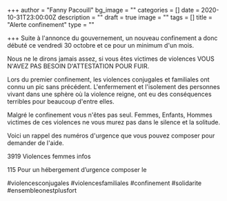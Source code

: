 +++
author = "Fanny Pacouill"
bg_image = ""
categories = []
date = 2020-10-31T23:00:00Z
description = ""
draft = true
image = ""
tags = []
title = "Alerte confinement"
type = ""

+++
Suite à l'annonce du gouvernement, un nouveau confinement a donc débuté ce vendredi 30 octobre et ce pour un minimum d'un mois. 

Nous ne le dirons jamais assez, si vous êtes victimes de violences VOUS N'AVEZ PAS BESOIN D'ATTESTATION POUR FUIR.

Lors du premier confinement, les violences conjugales et familiales ont connu un pic sans précédent. L'enfermement et l'isolement des personnes vivant dans une sphère où la violence reigne, ont eu des conséquences terribles pour beaucoup d'entre elles.

Malgré le confinement vous n'êtes pas seul. Femmes, Enfants, Hommes victimes de ces violences ne vous murez pas dans le silence et la solitude.

Voici un rappel des numéros d'urgence que vous pouvez composer pour demander de l'aide.

3919 Violences femmes infos

115 Pour un hébergement d’urgence composer le 

\#violencesconjugales #violencesfamiliales #confinement #solidarite #ensembleonestplusfort